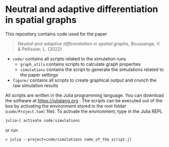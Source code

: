 # Neutral and adaptive differentiation in spatial graphs

This repository contains code used for the paper 

> *Neutral and adaptive differentiation in spatial graphs*, Boussange, V. & Pellissier, L. (2022)

- `code/` contains all scripts related to the simulation runs
    - `graph_utils` contains scripts to calculate graph properties
    - `simulations` contains the script to generate the simulations related to the paper settings
- `figure/` contains all scripts to create graphical output and crunch the raw simulation results

All scripts are written in the Julia programming language. You can download the software at https://julialang.org .
The scripts can be executed out of the box by activating the environment stored in the root folder (`code/Project.toml` file).
To activate the environment, type in the Julia REPL

```julia
julia>] activate code/simulations
```
or run 
```
> julia --project=code/simulations name_of_the_script.jl
```

